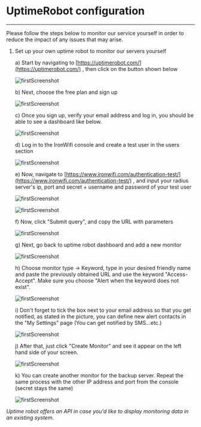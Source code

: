 # **UptimeRobot configuration**

---

Please follow the steps below to monitor our service yourself in order to reduce the impact of any issues that may arise.

1. Set up your own uptime robot to monitor our servers yourself 

    a) Start by navigating to [https://uptimerobot.com/](https://uptimerobot.com/) , then click on the button shown below

    ![firstScreenshot](https://raw.githubusercontent.com/IronWifi/docs/master/user_Guide/serviceMonitor/monitor1.png)


    b) Next, choose the free plan and sign up

    ![firstScreenshot](https://raw.githubusercontent.com/IronWifi/docs/master/user_Guide/serviceMonitor/monitor2.png)


    c) Once you sign up, verify your email address and log in, you should be able to see a dashboard like below.

    ![firstScreenshot](https://raw.githubusercontent.com/IronWifi/docs/master/user_Guide/serviceMonitor/monitor3.png)


    d) Log in to the IronWifi console and create a test user in the users section

    ![firstScreenshot](https://raw.githubusercontent.com/IronWifi/docs/master/user_Guide/serviceMonitor/monitor5.png)

    e) Now, navigate to [https://www.ironwifi.com/authentication-test/](https://www.ironwifi.com/authentication-test/) , and input your radius server's ip, port and secret + username and password of your test user

    ![firstScreenshot](https://raw.githubusercontent.com/IronWifi/docs/master/user_Guide/serviceMonitor/monitor7.png)

    ![firstScreenshot](https://raw.githubusercontent.com/IronWifi/docs/master/user_Guide/serviceMonitor/monitor8.png)

    f) Now, click "Submit query", and copy the URL with parameters

    ![firstScreenshot](https://raw.githubusercontent.com/IronWifi/docs/master/user_Guide/serviceMonitor/monitor6.png)

    g) Next, go back to uptime robot dashboard and add a new monitor

    ![firstScreenshot](https://raw.githubusercontent.com/IronWifi/docs/master/user_Guide/serviceMonitor/monitor9.png)

    h) Choose monitor type → Keyword, type in your desired friendly name and paste the previously obtained URL and use the keyword "Access-Accept". Make sure you choose "Alert when the keyword does not exist".

    ![firstScreenshot](https://raw.githubusercontent.com/IronWifi/docs/master/user_Guide/serviceMonitor/monitor10.png)

    i) Don't forget to tick the box next to your email address so that you get notified, as stated in the picture, you can define new alert contacts in the "My Settings" page (You can get notified by SMS...etc.)

    ![firstScreenshot](https://raw.githubusercontent.com/IronWifi/docs/master/user_Guide/serviceMonitor/monitor11.png)

    j) After that, just click "Create Monitor" and see it appear on the left hand side of your screen.

    ![firstScreenshot](https://raw.githubusercontent.com/IronWifi/docs/master/user_Guide/serviceMonitor/monitor12.png)

    k) You can create another monitor for the backup server. Repeat the same process with the other IP address and port from the console (secret stays the same)

    ![firstScreenshot](https://raw.githubusercontent.com/IronWifi/docs/master/user_Guide/serviceMonitor/monitor4.png)

_Uptime robot offers an API in case you'd like to display monitoring data in an existing system._
